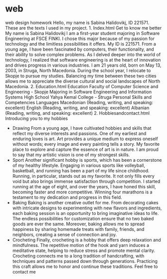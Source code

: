# web
web design homework 
Hello, my name is Sabina Halidovikj, ID 221571.
These are the texts I used in my project. 1. Index.html
Get to know me better
My name is Sabina Halidovikj
I am a first-year student majoring in Software Engineering at FSCE FINKI. I chose this major because of my passion for technology and the limitless possibilities it offers. My ID is 221571.
From a young age, I have been fascinated by computers, their functionality, and their ability to solve complex problems. As I delved deeper into the world of technology, I realized that software engineering is at the heart of innovation and drives progress in various industries.
I am
21 years old, born on May 13, 2003, in Struga, North Macedonia. During the school year, I relocate to Skopje to pursue my studies. Balancing my time between these two cities allows me to appreciate the diverse cultural and social landscapes of North Macedonia.
2. Education.html
Education
Faculty of Computer Science and Engineering - Skopje
Majoring in Software Engineering and Information Systems
High School
Yahya Kemal College - Struga
Personal Skills and Competencies
Languages
Macedonian (Reading, writing, and speaking: excellent)
English (Reading, writing, and speaking: excellent)
Albanian (Reading, writing, and speaking: excellent)
2. Hobbiesandcontact.html
Introducing you to my hobbies
- Drawing
From a young age, I have cultivated hobbies and skills that reflect my diverse interests and passions. One of my earliest and enduring loves is art. Art provides a unique medium to express oneself without words; every image and every painting tells a story. My favorite place to explore and capture the essence of art is in nature. I am proud to say that my artistic vision is one of my strongest skills.
- Sport
Another significant hobby is sports, which has been a cornerstone of my healthy lifestyle. Engaging in various sports like volleyball, basketball, and running has been a part of my life since childhood. Running, in particular, stands out as my favorite. It not only fills every void but also brings immense satisfaction through competition. I started running at the age of eight, and over the years, I have honed this skill, becoming faster and more competitive. Winning four marathons is a testament to my dedication and progress in this field.
- Baking
Baking is another creative outlet for me. From decorating cakes with intricate designs to experimenting with new flavors and ingredients, each baking session is an opportunity to bring imaginative ideas to life. The endless possibilities for customization ensure that no two baked goods are ever the same. Moreover, baking allows me to spread happiness by sharing homemade treats with family, friends, and neighbors, creating a sense of connection and joy.
- Crocheting
Finally, crocheting is a hobby that offers deep relaxation and mindfulness. The repetitive motion of the hook and yarn induces a meditative state, helping to reduce stress and promote mental clarity. Crocheting connects me to a long tradition of handcrafting, with techniques and patterns passed down through generations. Practicing this craft allows me to honor and continue these traditions.
Feel free to contact me
